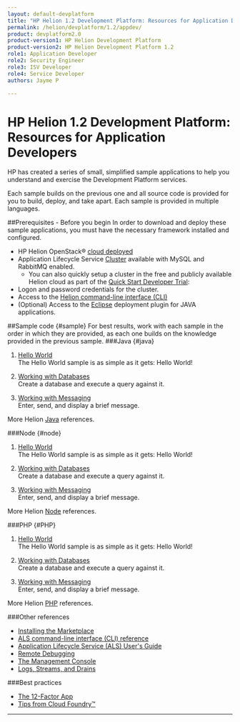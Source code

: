 ```yaml
---
layout: default-devplatform
title: "HP Helion 1.2 Development Platform: Resources for Application Developers"
permalink: /helion/devplatform/1.2/appdev/
product: devplatform2.0
product-version1: HP Helion Development Platform
product-version2: HP Helion Development Platform 1.2
role1: Application Developer 
role2: Security Engineer
role3: ISV Developer
role4: Service Developer
authors: Jayme P

---
```

<!--UNDER REVISION-->
# HP Helion 1.2 Development Platform: Resources for Application Developers


HP has created a series of small, simplified sample applications to help you understand and exercise the Development Platform services.

Each sample builds on the previous one and all source code is provided for you to build, deploy, and take apart. Each sample is provided in multiple languages.
 
##Prerequisites - Before you begin
In order to download and deploy these sample applications, you must have the necessary framework installed and configured.

- HP Helion OpenStack&#174; [cloud deployed](/helion/openstack/1.1/install/overview/)
- Application Lifecycle Service [Cluster](/helion/devplatform/1.2/deploy/) available with MySQL and RabbitMQ enabled.
	- You can also quickly setup a cluster in the free and publicly available Helion cloud as part of the [Quick Start Developer Trial](/helion/devplatform/1.2/ALS-developer-trial-quick-start/): 
- Logon and password credentials for the cluster.
- Access to the [Helion command-line interface (CLI)](/helion/devplatform/1.2/als/user/client/)
- (Optional) Access to the [Eclipse](/helion/devplatform/1.2/eclipse/) deployment plugin for JAVA applications.

##Sample code {#sample}
For best results, work with each sample in the order in which they are provided, as each one builds on the knowledge provided in the previous sample. 
###Java {#java}
1. [Hello World](/helion/devplatform/1.2/workbook/helloworld/java/) <br />
The Hello World sample is as simple as it gets: Hello World! 

2. [Working with Databases](/helion/devplatform/1.2/workbook/database/java/) <br />
Create a database and execute a query against it. <br />

3. [Working with Messaging](/helion/devplatform/1.2/workbook/messaging/java/)<br /> Enter, send, and display a brief message.<br /> 

More Helion [Java](/helion/devplatform/1.2/als/user/deploy/languages/java/) references.

###Node {#node}
1.  [Hello World](/helion/devplatform/1.2/workbook/helloworld/node/)<br />
The Hello World sample is as simple as it gets: Hello World! 

2. [Working with Databases](/helion/devplatform/1.2/workbook/database/node/) <br />
Create a database and execute a query against it.<br /> 


3. [Working with Messaging](/helion/devplatform/1.2/workbook/messaging/node/)<br /> Enter, send, and display a brief message.<br /> 

More Helion [Node](/helion/devplatform/1.2/als/user/deploy/languages/node/) references.
 
###PHP {#PHP}
1.  [Hello World](/helion/devplatform/1.2/workbook/helloworld/php/) <br />
The Hello World sample is as simple as it gets: Hello World! 

2. [Working with Databases](/helion/devplatform/1.2/workbook/database/php/) <br />
Create a database and execute a query against it.<br />

3. [Working with Messaging](/helion/devplatform/1.2/workbook/messaging/php/)<br /> Enter, send, and display a brief message.<br /> 

More Helion [PHP](/helion/devplatform/1.2/als/user/deploy/languages/php/) references.

###Other references
- [Installing the Marketplace](/helion/devplatform/1.2/marketplace/)
- [ALS command-line interface (CLI) reference](/helion/devplatform/1.2/als/user/reference/client-ref/#command-ref-client)
- [Application Lifecycle Service (ALS) User's Guide](/helion/devplatform/1.2/als/user/)
- [Remote Debugging](/helion/devplatform/1.2/als/user/deploy/app-debug/)
- [The Management Console](/helion/devplatform/1.2/als/user/console/)
- [Logs, Streams, and Drains](/helion/devplatform/1.2/als/user/deploy/app-logs/)

###Best practices

- [The 12-Factor App](http://12factor.net/)
- [Tips from Cloud Foundry&#8482;](http://docs.cloudfoundry.org/devguide/deploy-apps/prepare-to-deploy.html)

----
